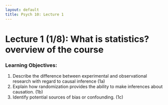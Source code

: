 ```yaml
---
layout: default
title: Psych 10: Lecture 1
---
```

# Lecture 1 (1/8): What is statistics? overview of the course

### Learning Objectives:
1. Describe the difference between experimental and observational research with regard to causal inference (1a)
2. Explain how randomization provides the ability to make inferences about causation. (1b)
3. Identify potential sources of bias or confounding. (1c)

